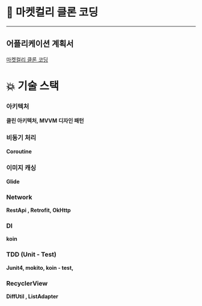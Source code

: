 # 🍱 마켓컬리 클론 코딩

---

## 어플리케이션 계획서

[마켓컬리 클론 코딩](https://www.notion.so/6c16c62fe751465eb71315f1999e11fc) 

# 💥 기술 스택

### 아키텍처

**클린 아키텍처, MVVM 디자인 패턴**

### 비동기 처리

**Coroutine**

### 이미지 캐싱

**Glide**

### Network

**RestApi , Retrofit, OkHttp**

### DI

**koin**

### TDD (Unit - Test)

**Junit4, mokito, koin - test,**

### RecyclerView

**DiffUtil , ListAdapter**
